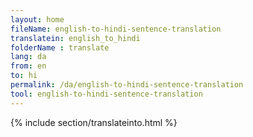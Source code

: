 ```yaml
---
layout: home
fileName: english-to-hindi-sentence-translation
translatein: english_to_hindi
folderName : translate
lang: da
from: en
to: hi
permalink: /da/english-to-hindi-sentence-translation
tool: english-to-hindi-sentence-translation
---
```

{% include section/translateinto.html %}